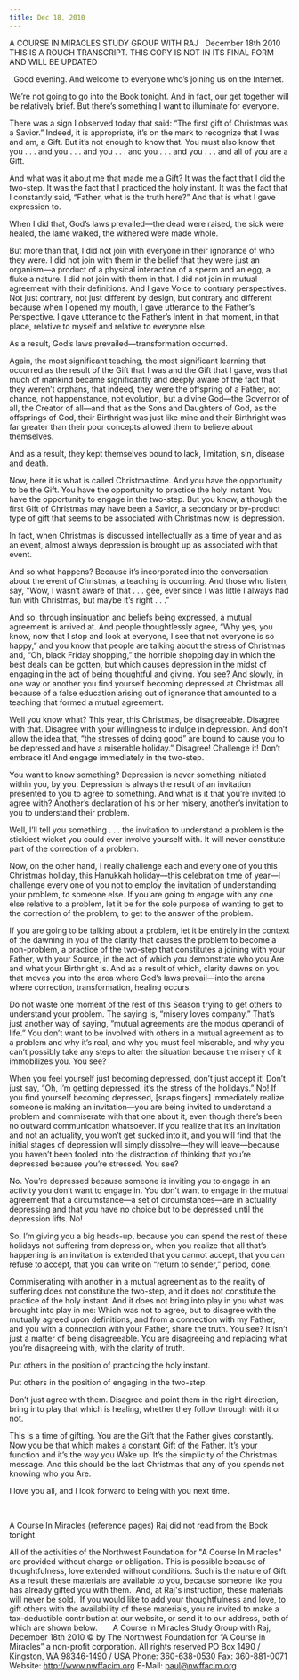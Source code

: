```yaml
---
title: Dec 18, 2010
---
```


A COURSE IN MIRACLES STUDY GROUP
WITH RAJ
 
December 18th 2010
 
 
THIS IS A ROUGH TRANSCRIPT.
THIS COPY IS NOT IN ITS FINAL FORM
AND WILL BE UPDATED

 
Good evening.  And welcome to everyone who’s joining us on the Internet.  

We’re not going to go into the Book tonight.  And in fact, our get together will be relatively brief.  But there’s something I want to illuminate for everyone.

There was a sign I observed today that said: “The first gift of Christmas was a Savior.”  Indeed, it is appropriate, it’s on the mark to recognize that I was and am, a Gift.  But it’s not enough to know that.  You must also know that you . . . and you . . . and you . . . and you . . . and you . . . and all of you are a Gift.

And what was it about me that made me a Gift?  It was the fact that I did the two-step.  It was the fact that I practiced the holy instant.  It was the fact that I constantly said, “Father, what is the truth here?” And that is what I gave expression to.

When I did that, God’s laws prevailed—the dead were raised, the sick were healed, the lame walked, the withered were made whole.  

But more than that, I did not join with everyone in their ignorance of who they were.  I did not join with them in the belief that they were just an organism—a product of a physical interaction of a sperm and an egg, a fluke a nature.  I did not join with them in that.  I did not join in mutual agreement with their definitions.  And I gave Voice to contrary perspectives.  Not just contrary, not just different by design, but contrary and different because when I opened my mouth, I gave utterance to the Father’s Perspective.  I gave utterance to the Father’s Intent in that moment, in that place, relative to myself and relative to everyone else.

As a result, God’s laws prevailed—transformation occurred.

Again, the most significant teaching, the most significant learning that occurred as the result of the Gift that I was and the Gift that I gave, was that much of mankind became significantly and deeply aware of the fact that they weren’t orphans, that indeed, they were the offspring of a Father, not chance, not happenstance, not evolution, but a divine God—the Governor of all, the Creator of all—and that as the Sons and Daughters of God, as the offsprings of God, their Birthright was just like mine and their Birthright was far greater than their poor concepts allowed them to believe about themselves.  

And as a result, they kept themselves bound to lack, limitation, sin, disease and death.

Now, here it is what is called Christmastime.  And you have the opportunity to be the Gift.  You have the opportunity to practice the holy instant.  You have the opportunity to engage in the two-step.  But you know, although the first Gift of Christmas may have been a Savior, a secondary or by-product type of gift that seems to be associated with Christmas now, is depression.  

In fact, when Christmas is discussed intellectually as a time of year and as an event, almost always depression is brought up as associated with that event.  

And so what happens?  Because it’s incorporated into the conversation about the event of Christmas, a teaching is occurring.  And those who listen, say, “Wow, I wasn’t aware of that . . . gee, ever since I was little I always had fun with Christmas, but maybe it’s right . . .”

And so, through insinuation and beliefs being expressed, a mutual agreement is arrived at.  And people thoughtlessly agree, “Why yes, you know, now that I stop and look at everyone, I see that not everyone is so happy,” and you know that people are talking about the stress of Christmas and, “Oh, black Friday shopping,” the horrible shopping day in which the best deals can be gotten, but which causes depression in the midst of engaging in the act of being thoughtful and giving.  You see?  And slowly, in one way or another you find yourself becoming depressed at Christmas all because of a false education arising out of ignorance that amounted to a teaching that formed a mutual agreement.

Well you know what?  This year, this Christmas, be disagreeable.  Disagree with that.  Disagree with your willingness to indulge in depression.  And don’t allow the idea that, “the stresses of doing good” are bound to cause you to be depressed and have a miserable holiday.”  Disagree!  Challenge it!  Don’t embrace it!  And engage immediately in the two-step.

You want to know something?  Depression is never something initiated within you, by you.  Depression is always the result of an invitation presented to you to agree to something.  And what is it that you’re invited to agree with?  Another’s declaration of his or her misery, another’s invitation to you to understand their problem.  

Well, I’ll tell you something . . . the invitation to understand a problem is the stickiest wicket you could ever involve yourself with.  It will never constitute part of the correction of a problem.  

Now, on the other hand, I really challenge each and every one of you this Christmas holiday, this Hanukkah holiday—this celebration time of year—I challenge every one of you not to employ the invitation of understanding your problem, to someone else.  If you are going to engage with any one else relative to a problem, let it be for the sole purpose of wanting to get to the correction of the problem, to get to the answer of the problem.  

If you are going to be talking about a problem, let it be entirely in the context of the dawning in you of the clarity that causes the problem to become a non-problem, a practice of the two-step that constitutes a joining with your Father, with your Source, in the act of which you demonstrate who you Are and what your Birthright is.  And as a result of which, clarity dawns on you that moves you into the area where God’s laws prevail—into the arena where correction, transformation, healing occurs.

Do not waste one moment of the rest of this Season trying to get others to understand your problem.  The saying is, “misery loves company.”  That’s just another way of saying, “mutual agreements are the modus operandi of life.”  You don’t want to be involved with others in a mutual agreement as to a problem and why it’s real, and why you must feel miserable, and why you can’t possibly take any steps to alter the situation because the misery of it immobilizes you.  You see?

When you feel yourself just becoming depressed, don’t just accept it!  Don’t just say, “Oh, I’m getting depressed, it’s the stress of the holidays.”  No!  If you find yourself becoming depressed, [snaps fingers] immediately realize someone is making an invitation—you are being invited to understand a problem and commiserate with that one about it, even though there’s been no outward communication whatsoever.  If you realize that it’s an invitation and not an actuality, you won’t get sucked into it, and you will find that the initial stages of depression will simply dissolve—they will leave—because you haven’t been fooled into the distraction of thinking that you’re depressed because you’re stressed.  You see?  

No.  You’re depressed because someone is inviting you to engage in an activity you don’t want to engage in.  You don’t want to engage in the mutual agreement that a circumstance—a set of circumstances—are in actuality depressing and that you have no choice but to be depressed until the depression lifts.  No!

So, I’m giving you a big heads-up, because you can spend the rest of these holidays not suffering from depression, when you realize that all that’s happening is an invitation is extended that you cannot accept, that you can refuse to accept, that you can write on “return to sender,” period, done.

Commiserating with another in a mutual agreement as to the reality of suffering does not constitute the two-step, and it does not constitute the practice of the holy instant.  And it does not bring into play in you what was brought into play in me: Which was not to agree, but to disagree with the mutually agreed upon definitions, and from a connection with my Father, and you with a connection with your Father, share the truth.  You see?  It isn’t just a matter of being disagreeable.  You are disagreeing and replacing what you’re disagreeing with, with the clarity of truth.

Put others in the position of practicing the holy instant. 

Put others in the position of engaging in the two-step.  

Don’t just agree with them.  Disagree and point them in the right direction, bring into play that which is healing, whether they follow through with it or not.

This is a time of gifting.  You are the Gift that the Father gives constantly.  Now you be that which makes a constant Gift of the Father.  It’s your function and it’s the way you Wake up.  It’s the simplicity of the Christmas message.  And this should be the last Christmas that any of you spends not knowing who you Are.

I love you all, and I look forward to being with you next time.










 

A Course In Miracles (reference pages)
Raj did not read from the Book tonight



All of the activities of the Northwest Foundation for "A Course In Miracles" are provided without charge or obligation.  This is possible because of thoughtfulness, love extended without conditions.  Such is the nature of Gift.  As a result these materials are available to you, because someone like you has already gifted you with them.  And, at Raj's instruction, these materials will never be sold.  If you would like to add your thoughtfulness and love, to gift others with the availability of these materials, you're invited to make a tax-deductible contribution at our website, or send it to our address, both of which are shown below.
 
 
 
A Course in Miracles Study Group with Raj, December 18th 2010
© by The Northwest Foundation for “A Course in Miracles” a non-profit corporation.
All rights reserved
PO Box 1490 / Kingston, WA 98346-1490 / USA 
Phone: 360-638-0530   Fax: 360-881-0071
Website: http://www.nwffacim.org
E-Mail: paul@nwffacim.org 
 
 
 


